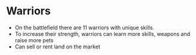 # Warriors

* On the battlefield there are 11 warriors with unique skills.
* To increase their strength, warriors can learn more skills, weapons and raise more pets
* Can sell or rent land on the market
